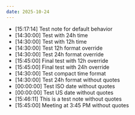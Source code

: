 ```yaml
---
date: 2025-10-24
---
```


- [15:17:14] Test note for default behavior
- [14:30:00] Test with 24h time
- [14:30:00] Test with 12h time
- [14:30:00] Test 12h format override
- [14:30:00] Test 24h format override
- [15:45:00] Final test with 12h override
- [15:45:00] Final test with 24h override
- [14:30:00] Test compact time format
- [14:30:00] Test 24h format without quotes
- [00:00:00] Test ISO date without quotes
- [00:00:00] Test US date without quotes
- [15:46:11] This is a test note without quotes
- [15:45:00] Meeting at 3:45 PM without quotes
